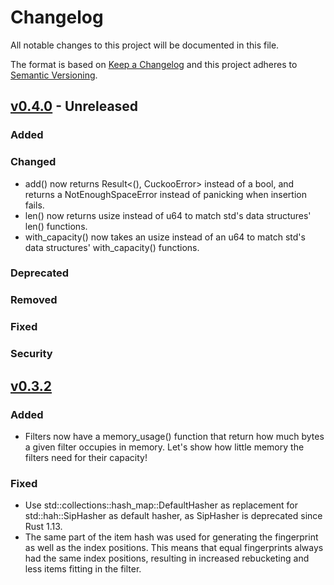 # Changelog
All notable changes to this project will be documented in this file.

The format is based on [Keep a Changelog](http://keepachangelog.com/en/1.0.0/)
and this project adheres to [Semantic Versioning](http://semver.org/spec/v2.0.0.html).

## [v0.4.0] - Unreleased
### Added
### Changed
- add() now returns Result<(), CuckooError> instead of a bool, and returns a NotEnoughSpaceError instead of panicking
  when insertion fails.
- len() now returns usize instead of u64 to match std's data structures' len() functions.
- with_capacity() now takes an usize instead of an u64 to match std's data structures' with_capacity() functions.
### Deprecated
### Removed
### Fixed
### Security

## [v0.3.2]
### Added
- Filters now have a memory_usage() function that return how much bytes a given filter occupies in memory.
  Let's show how little memory the filters need for their capacity!
### Fixed
- Use std::collections::hash_map::DefaultHasher as replacement for std::hah::SipHasher as default hasher, as
  SipHasher is deprecated since Rust 1.13.
- The same part of the item hash was used for generating the fingerprint as well as the index positions. This means that
  equal fingerprints always had the same index positions, resulting in increased rebucketing and less items fitting in
  the filter.

[v0.4.0]: https://github.com/seiflotfy/rust-cuckoofilter/compare/v0.3.2...HEAD
[v0.3.2]: https://github.com/seiflotfy/rust-cuckoofilter/compare/v0.3.1...v0.3.2
